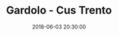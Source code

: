 ---
title: Gardolo - Cus Trento
date: 2018-06-03 20:30:00
squadra-a: Cus Trento
punteggio-a: 
squadra-b: Bc Gardolo
punteggio-b: 
partite/squadra: serie-d-17-18
luogo: Centro Sportivo Trento Nord
categoria: serie d
---